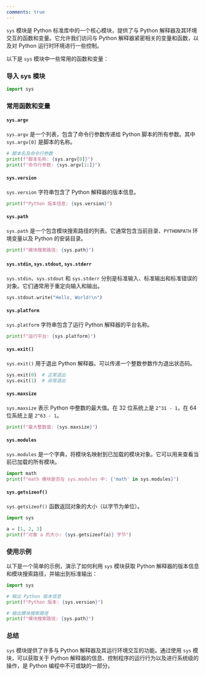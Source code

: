 ```yaml
---
comments: true
---
```


`sys` 模块是 Python 标准库中的一个核心模块，提供了与 Python 解释器及其环境交互的函数和变量。它允许我们访问与 Python 解释器紧密相关的变量和函数，以及对 Python 运行时环境进行一些控制。

以下是 `sys` 模块中一些常用的函数和变量：

### 导入 sys 模块

```python
import sys
```

### 常用函数和变量

#### `sys.argv`

`sys.argv` 是一个列表，包含了命令行参数传递给 Python 脚本的所有参数。其中 `sys.argv[0]` 是脚本的名称。

```python
# 脚本名及命令行参数
print(f"脚本名称: {sys.argv[0]}")
print(f"命令行参数: {sys.argv[1:]}")
```

#### `sys.version`

`sys.version` 字符串包含了 Python 解释器的版本信息。

```python
print(f"Python 版本信息: {sys.version}")
```

#### `sys.path`

`sys.path` 是一个包含模块搜索路径的列表。它通常包含当前目录、`PYTHONPATH` 环境变量以及 Python 的安装目录。

```python
print(f"模块搜索路径: {sys.path}")
```

#### `sys.stdin`, `sys.stdout`, `sys.stderr`

`sys.stdin`、`sys.stdout` 和 `sys.stderr` 分别是标准输入、标准输出和标准错误的对象。它们通常用于重定向输入和输出。

```python
sys.stdout.write("Hello, World!\n")
```

#### `sys.platform`

`sys.platform` 字符串包含了运行 Python 解释器的平台名称。

```python
print(f"运行平台: {sys.platform}")
```

#### `sys.exit()`

`sys.exit()` 用于退出 Python 解释器。可以传递一个整数参数作为退出状态码。

```python
sys.exit(0)  # 正常退出
sys.exit(1)  # 异常退出
```

#### `sys.maxsize`

`sys.maxsize` 表示 Python 中整数的最大值。在 32 位系统上是 `2^31 - 1`，在 64 位系统上是 `2^63 - 1`。

```python
print(f"最大整数值: {sys.maxsize}")
```

#### `sys.modules`

`sys.modules` 是一个字典，将模块名映射到已加载的模块对象。它可以用来查看当前已加载的所有模块。

```python
import math
print(f"math 模块是否在 sys.modules 中: {'math' in sys.modules}")
```

#### `sys.getsizeof()`

`sys.getsizeof()` 函数返回对象的大小（以字节为单位）。

```python
import sys

a = [1, 2, 3]
print(f"对象 a 的大小: {sys.getsizeof(a)} 字节")
```

### 使用示例

以下是一个简单的示例，演示了如何利用 `sys` 模块获取 Python 解释器的版本信息和模块搜索路径，并输出到标准输出：

```python
import sys

# 输出 Python 版本信息
print(f"Python 版本: {sys.version}")

# 输出模块搜索路径
print(f"模块搜索路径: {sys.path}")
```

### 总结

`sys` 模块提供了许多与 Python 解释器及其运行环境交互的功能。通过使用 `sys` 模块，可以获取关于 Python 解释器的信息、控制程序的运行行为以及进行系统级的操作，是 Python 编程中不可或缺的一部分。